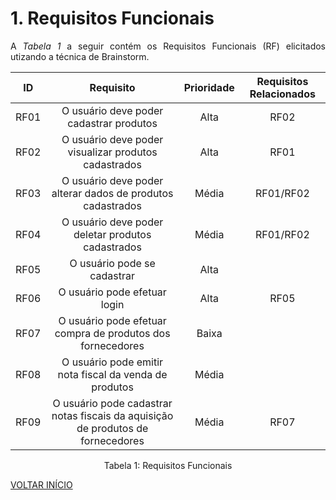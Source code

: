 # 1. Requisitos Funcionais

<p align="justify">A <i>Tabela 1</i> a seguir contém os Requisitos Funcionais (RF) elicitados utizando a técnica de Brainstorm.</p>

| ID   |                                    Requisito                                    | Prioridade | Requisitos Relacionados |
| :--: | :-----------------------------------------------------------------------------: | :--------: | :---------------------: |
| RF01 |              O usuário deve poder cadastrar produtos                            |  Alta      |          RF02           |
| RF02 |           O usuário deve poder visualizar produtos cadastrados                  |  Alta      |          RF01           |
| RF03 |      O usuário deve poder alterar dados de produtos cadastrados                 |  Média     |        RF01/RF02        |
| RF04 |             O usuário deve poder deletar produtos cadastrados                   |  Média     |        RF01/RF02        |
| RF05 |                       O usuário pode se cadastrar                               |  Alta      |                         |
| RF06 |                      O usuário pode efetuar login                               |  Alta      |          RF05           |
| RF07 |       O usuário pode efetuar compra de produtos dos fornecedores                |  Baixa     |                         |
| RF08 |           O usuário pode emitir nota fiscal da venda de produtos                |  Média     |                         |
| RF09 | O usuário pode cadastrar notas fiscais da aquisição de produtos de fornecedores |  Média     |          RF07           | 


<div style="text-align: center">
<p>Tabela 1: Requisitos Funcionais</p>
</div>

<a href="../README.md">VOLTAR INÍCIO</a>
